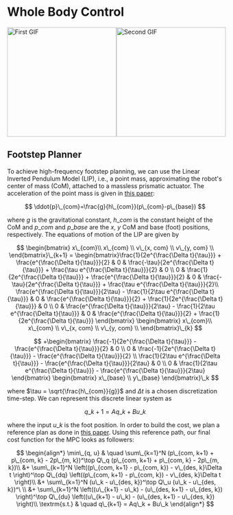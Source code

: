 # Whole Body Control
<div style="display: flex; align-items: center;">
    <img src="https://github.com/AlexKoldy/whole\_body\_control/assets/52255127/f2a7a915-b091-4962-bbbf-5f7d876cc564" height="255" alt="First GIF">
    <img src="https://github.com/AlexKoldy/whole\_body\_control/assets/52255127/2e3707d7-5ef1-449d-898c-aee3ed8a8d4b" height="255" alt="Second GIF">
</div>

## Footstep Planner
To achieve high-frequency footstep planning, we can use the Linear Inverted Pendulum Model (LIP), i.e., a point mass, approximating the robot's center of mass (CoM), attached to a massless prismatic actuator. The acceleration of the point mass is given in [this paper](https://ieeexplore.ieee.org/document/6907116):

$$
\ddot{p}\_{com}=\frac{g}{h\_{com}}(p\_{com}-p\_{base})
$$

where $g$ is the gravitational constant, $h\_{com}$ is the constant height of the CoM and $p\_{com}$ and $p\_{base}$ are the $x$, $y$ CoM and base (foot) positions, respectively. The equations of motion of the LIP are given by

$$
\begin{bmatrix}
x\_{com}\\
x\_{com} \\
v\_{x, com} \\
v\_{y, com} \\
\end{bmatrix}\_{k+1} = \begin{bmatrix}\frac{1}{2e^{\frac{\Delta t}{\tau}}} + \frac{e^{\frac{\Delta t}{\tau}}}{2} & 0 & \frac{-\tau}{2e^{\frac{\Delta t}{\tau}}} + \frac{\tau e^{\frac{\Delta t}{\tau}}}{2} & 0 \\
0 & \frac{1}{2e^{\frac{\Delta t}{\tau}}} + \frac{e^{\frac{\Delta t}{\tau}}}{2} & 0 & \frac{-\tau}{2e^{\frac{\Delta t}{\tau}}} + \frac{\tau e^{\frac{\Delta t}{\tau}}}{2}\\
\frac{e^{\frac{\Delta t}{\tau}}}{2\tau} - \frac{1}{2\tau e^{\frac{\Delta t}{\tau}}} & 0 & \frac{e^{\frac{\Delta t}{\tau}}}{2} + \frac{1}{2e^{\frac{\Delta t}{\tau}}} & 0 \\
0 & \frac{e^{\frac{\Delta t}{\tau}}}{2\tau} - \frac{1}{2\tau e^{\frac{\Delta t}{\tau}}} & 0 & \frac{e^{\frac{\Delta t}{\tau}}}{2} + \frac{1}{2e^{\frac{\Delta t}{\tau}}}
\end{bmatrix} \begin{bmatrix}
x\_{com}\\
x\_{com} \\
v\_{x, com} \\
v\_{y, com} \\
\end{bmatrix}\_{k}
$$

$$
+\begin{bmatrix}
\frac{-1}{2e^{\frac{\Delta t}{\tau}}} - \frac{e^{\frac{\Delta t}{\tau}}}{2} & 0 \\
0 & \frac{-1}{2e^{\frac{\Delta t}{\tau}}} - \frac{e^{\frac{\Delta t}{\tau}}}{2} \\
\frac{1}{2\tau e^{\frac{\Delta t}{\tau}}} - \frac{e^{\frac{\Delta t}{\tau}}}{2\tau} & 0 \\
0 & \frac{1}{2\tau e^{\frac{\Delta t}{\tau}}} - \frac{e^{\frac{\Delta t}{\tau}}}{2\tau} 
\end{bmatrix} \begin{bmatrix}
x\_{base} \\
y\_{base}
\end{bmatrix}\_k
$$

where $\tau = \sqrt{\frac{h\_{com}}{g}}$ and $\Delta t$ is a chosen discretization time-step. We can represent this discrete linear system as 

$$
q\_{k+1} = Aq\_k + Bu\_k
$$

where the input $u\_k$ is the foot position. In order to build the cost, we plan a reference plan as done in [this paper](https://www.researchgate.net/publication/301463868\_Robust\_and\_Agile\_3D\_Biped\_Walking\_With\_Steering\_Capability\_Using\_a\_Footstep\_Predictive\_Approach). Using this reference path, our final cost function for the MPC looks as followers:

$$
\begin{align*}
\min\_{q, u} & \quad \sum\_{k=1}^N (p\_{com, k+1} + p\_{com, k} - 2p\_{m, k})^\top Q\_q (p\_{com, k+1} + p\_{com, k} - 2p\_{m, k})\\
&+ \sum\_{k=1}^N \left((p\_{com, k+1} - p\_{com, k}) - v\_{des, k}\Delta t \right)^\top Q\_{dq} \left((p\_{com, k+1} - p\_{com, k}) - v\_{des, k}\Delta t \right)\\
&+ \sum\_{k=1}^N (u\_k - u\_{des, k})^\top Q\_u (u\_k - u\_{des, k})^\ \\
&+ \sum\_{k=1}^N \left((u\_{k+1} - u\_k) - (u\_{des, k+1} - u\_{des, k}) \right)^\top Q\_{du} \left((u\_{k+1} - u\_k) - (u\_{des, k+1} - u\_{des, k}) \right)\\
\textrm{s.t.} & \quad q\_{k+1} = Aq\_k + Bu\_k
\end{align*}
$$
